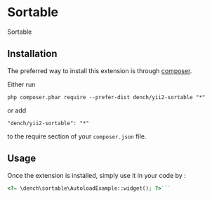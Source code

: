 Sortable
========
Sortable

Installation
------------

The preferred way to install this extension is through [composer](http://getcomposer.org/download/).

Either run

```
php composer.phar require --prefer-dist dench/yii2-sortable "*"
```

or add

```
"dench/yii2-sortable": "*"
```

to the require section of your `composer.json` file.


Usage
-----

Once the extension is installed, simply use it in your code by  :

```php
<?= \dench\sortable\AutoloadExample::widget(); ?>```